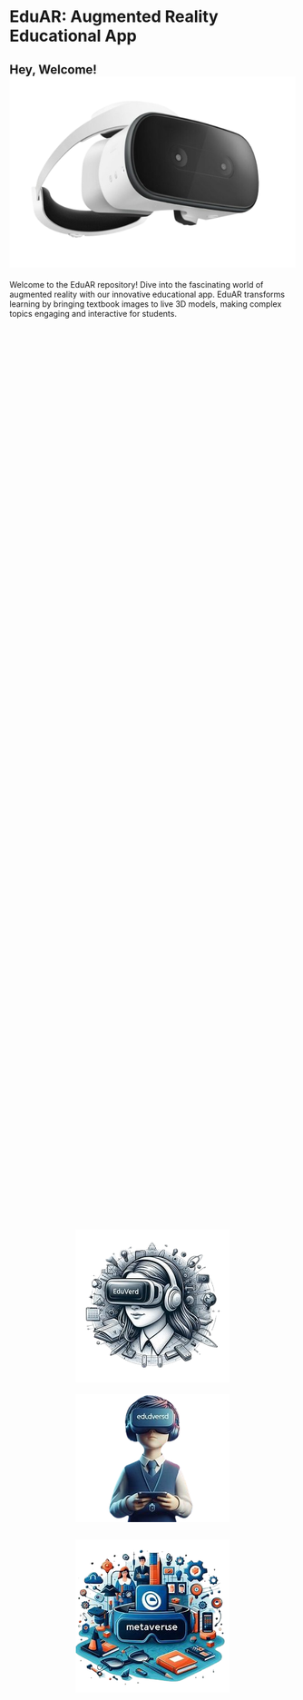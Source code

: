 # EduAR: Augmented Reality Educational App

## Hey, Welcome! ![AR Headset](/img/Apple-AR-Headset-740x493-removebg-preview.png)

Welcome to the EduAR repository! Dive into the fascinating world of augmented reality with our innovative educational app. EduAR transforms learning by bringing textbook images to live 3D models, making complex topics engaging and interactive for students.

<div style="display: flex; flex-direction: column; align-items: center; justify-content: center; height: 100vh;">
  <img src="/img/logo2-removebg-preview.png" alt="EduAR Logo" style="margin: 10px;">
  <img src="/img/logo4-removebg-preview.png" alt="EduAR Logo" style="margin: 10px 10px 20px 10px;">
  <img src="/img/logo3-removebg-preview.png" alt="EduAR Logo" style="margin: 10px;">
</div>



## Project Description

EduAR is designed to revolutionize education through augmented reality. By using marker images, students can explore detailed 3D models related to various subjects, enhancing their understanding and retention. Point your AR device towards a marker image, and watch as a live 3D model augments right before your eyes, making learning both fun and effective.

### Key Features

- **Interactive 3D Models:** Explore subjects with lifelike 3D models.
- **Marker-Based AR:** Trigger models using specific marker images.
- **Immersive Learning:** Enhance comprehension through interactive visualization.

## Project Gallery
Check out some screenshots of EduAR in action!

### Biology
<div style="display: flex; align-items: center; justify-content: space-around; height: 100vh;">
  <img src="/img/brain-removebg-preview.png" alt="EduAR Logo">
  <img src="/img/Muscles-removebg-preview.png" alt="EduAR Logo">
  <img src="/img/heart-removebg-preview.png" alt="EduAR Logo">
</div>

### Tourism
<div style="display: flex; flex-direction: column; align-items: center; justify-content: center; height: 100vh;">
  <img src="/img/tajmahal-removebg-preview.png" alt="EduAR Logo" style="padding: 20px; width: 200px; height: 200px;">
  <img src="/img/Christ_the_Redeemer__Brazil-removebg-preview.png" alt="EduAR Logo" style="padding: 20px; width: 200px; height: 200px;">
  <img src="/img/The_Colosseum__Rome__Italy-removebg-preview.png" alt="EduAR Logo" style="padding: 20px; width: 200px; height: 200px;">
</div>


### Prototype Showcase: Solar System

As a prototype, we implemented a fully interactive model of the solar system. This allows students to explore planets, moons, and other celestial bodies in 3D space, providing a comprehensive understanding of our solar system.

![Solar System Prototype](https://via.placeholder.com/300x200)

### Live Demonstration

Watch the video below to see EduAR in action:

[![EduAR Demo](https://via.placeholder.com/300x200)](https://www.youtube.com/watch?v=dummyvideolink)

## Getting Started

To get started with EduAR, follow these steps:

1. **Download the App:**
   - [Download the APK](https://github.com/your-repo-link)
   
2. **Install the App:**
   - Transfer the APK to your Android device.
   - Enable installation from unknown sources in your device settings.
   - Locate the APK file using a file manager and install it.

3. **Using the App:**
   - Open EduAR and grant necessary permissions.
   - Point your device's camera at the marker images to trigger the AR models.
   - Explore and interact with the 3D models to learn more about each topic.

## Contact and Support

For any questions, suggestions, or support, feel free to contact us at [support@eduar.com](mailto:support@eduar.com).

We hope EduAR enhances your learning experience and makes studying more enjoyable!
